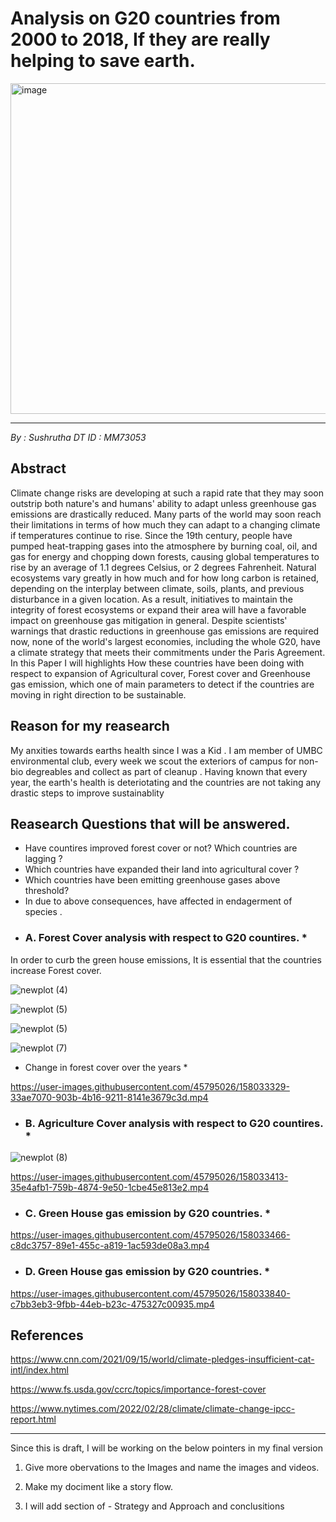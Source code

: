 # Analysis on G20 countries from 2000 to 2018, If they are really helping to save earth.

<img width="529" alt="image" src="https://user-images.githubusercontent.com/45795026/158034547-34802eff-2985-4e31-8a1f-9b601c21a954.png">

-------------------------
*By : Sushrutha DT* 
*ID : MM73053*

## Abstract 

Climate change risks are developing at such a rapid rate that they may soon outstrip both nature's and humans' ability to adapt unless greenhouse gas emissions are drastically reduced.
Many parts of the world may soon reach their limitations in terms of how much they can adapt to a changing climate if temperatures continue to rise. Since the 19th century, people have pumped heat-trapping gases into the atmosphere by burning coal, oil, and gas for energy and chopping down forests, causing global temperatures to rise by an average of 1.1 degrees Celsius, or 2 degrees Fahrenheit. 
 Natural ecosystems vary greatly in how much and for how long carbon is retained, depending on the interplay between climate, soils, plants, and previous disturbance in a given location. As a result, initiatives to maintain the integrity of forest ecosystems or expand their area will have a favorable impact on greenhouse gas mitigation in general. Despite scientists' warnings that drastic reductions in greenhouse gas emissions are required now, none of the world's largest economies, including the whole G20, have a climate strategy that meets their commitments under the  Paris Agreement.
 In this Paper I will highlights How these countries have been doing with respect to expansion of Agricultural cover, Forest cover and Greenhouse gas emission, which one of main parameters to detect if the countries are moving in right direction to be sustainable.

## Reason for my reasearch
My anxities towards earths health since I was a Kid . I am member of UMBC environmental club, every week we scout the exteriors of campus for non-bio degreables and collect as part of cleanup . 
Having known that every year, the earth's health is deteriotating and the countries are not taking any drastic steps to improve sustainablity 

## Reasearch Questions that will be answered. 
- Have countires  improved forest cover or not? Which countries are lagging ? 
- Which countries have expanded their land into agricultural cover ?
- Which countries have been emitting greenhouse gases above threshold?
- In due to above consequences, have affected in endagerment of species . 


* ### A. Forest Cover analysis with respect to G20 countires. * 

In order to curb the green house emissions, It is essential that the countries increase Forest cover. 

![newplot (4)](https://user-images.githubusercontent.com/45795026/158033289-49127473-1ffc-4926-973d-79e602787aec.png)

![newplot (5)](https://user-images.githubusercontent.com/45795026/158033411-2d32ecb1-a3dc-4306-9848-708f9100d788.png)


![newplot (5)](https://user-images.githubusercontent.com/45795026/158033302-a20eca7e-e9d9-4911-b263-36475e89a798.png)

![newplot (7)](https://user-images.githubusercontent.com/45795026/158033308-b6187548-71db-4542-bf20-449a0e121054.png)


* Change in forest cover over the years *

https://user-images.githubusercontent.com/45795026/158033329-33ae7070-903b-4b16-9211-8141e3679c3d.mp4




* ### B. Agriculture Cover analysis with respect to G20 countires. * 


![newplot (8)](https://user-images.githubusercontent.com/45795026/158033400-dec6861b-80ac-4dbb-b0f1-921691c1c89a.png)



https://user-images.githubusercontent.com/45795026/158033413-35e4afb1-759b-4874-9e50-1cbe45e813e2.mp4


* ### C. Green House gas emission by G20 countries. * 


https://user-images.githubusercontent.com/45795026/158033466-c8dc3757-89e1-455c-a819-1ac593de08a3.mp4




* ### D. Green House gas emission by G20 countries. * 



https://user-images.githubusercontent.com/45795026/158033840-c7bb3eb3-9fbb-44eb-b23c-475327c00935.mp4


## References 

https://www.cnn.com/2021/09/15/world/climate-pledges-insufficient-cat-intl/index.html

https://www.fs.usda.gov/ccrc/topics/importance-forest-cover

https://www.nytimes.com/2022/02/28/climate/climate-change-ipcc-report.html



----------------------

Since this is draft, I will be working on the below pointers in my final version 

1. Give more obervations to the Images and name the images and videos.

2. Make my dociment like a story flow.

3. I will add section of - Strategy and Approach and conclusitions 





